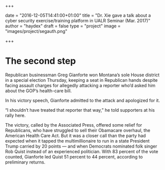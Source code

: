 +++

date = "2016-12-05T14:41:00+01:00"
title = "Dr. Xie gave a talk about a cyber security exercise/training platform in UALR Seminar (Mar. 2017)"
author = "haydex"
draft = false
type = "project"
image = "images/project/segauth.png"

+++

# The second step

Republican businessman Greg Gianforte won Montana’s sole House district in a special election Thursday, keeping a seat in Republican hands despite facing assault charges for allegedly attacking a reporter who’d asked him about the GOP’s health-care bill.

In his victory speech, Gianforte admitted to the attack and apologized for it.

“I shouldn’t have treated that reporter that way,” he told supporters at his rally here.

The victory, called by the Associated Press, offered some relief for Republicans, who have struggled to sell their Obamacare overhaul, the American Health Care Act. But it was a closer call than the party had expected when it tapped the multimillionaire to run in a state President Trump carried by 20 points — and when Democrats nominated folk singer Rob Quist instead of an experienced politician. With 83 percent of the vote counted, Gianforte led Quist 51 percent to 44 percent, according to preliminary returns.
